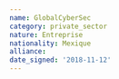 ```yaml
---
name: GlobalCyberSec
category: private_sector
nature: Entreprise
nationality: Mexique
alliance: 
date_signed: '2018-11-12'
---
```

    